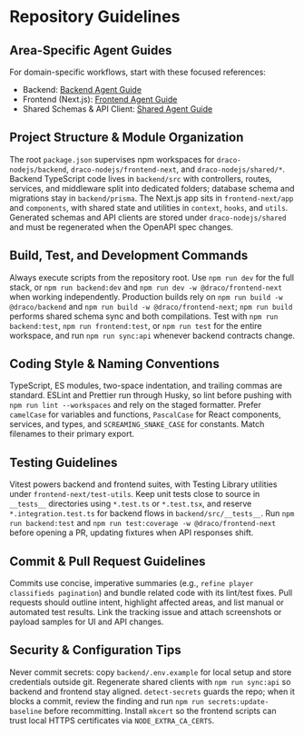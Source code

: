 # Repository Guidelines

## Area-Specific Agent Guides
For domain-specific workflows, start with these focused references:

- Backend: [Backend Agent Guide](draco-nodejs/backend/AGENTS.md)
- Frontend (Next.js): [Frontend Agent Guide](draco-nodejs/frontend-next/AGENTS.md)
- Shared Schemas & API Client: [Shared Agent Guide](draco-nodejs/shared/AGENTS.md)

## Project Structure & Module Organization
The root `package.json` supervises npm workspaces for `draco-nodejs/backend`, `draco-nodejs/frontend-next`, and `draco-nodejs/shared/*`. Backend TypeScript code lives in `backend/src` with controllers, routes, services, and middleware split into dedicated folders; database schema and migrations stay in `backend/prisma`. The Next.js app sits in `frontend-next/app` and `components`, with shared state and utilities in `context`, `hooks`, and `utils`. Generated schemas and API clients are stored under `draco-nodejs/shared` and must be regenerated when the OpenAPI spec changes.

## Build, Test, and Development Commands
Always execute scripts from the repository root. Use `npm run dev` for the full stack, or `npm run backend:dev` and `npm run dev -w @draco/frontend-next` when working independently. Production builds rely on `npm run build -w @draco/backend` and `npm run build -w @draco/frontend-next`; `npm run build` performs shared schema sync and both compilations. Test with `npm run backend:test`, `npm run frontend:test`, or `npm run test` for the entire workspace, and run `npm run sync:api` whenever backend contracts change.

## Coding Style & Naming Conventions
TypeScript, ES modules, two-space indentation, and trailing commas are standard. ESLint and Prettier run through Husky, so lint before pushing with `npm run lint --workspaces` and rely on the staged formatter. Prefer `camelCase` for variables and functions, `PascalCase` for React components, services, and types, and `SCREAMING_SNAKE_CASE` for constants. Match filenames to their primary export.

## Testing Guidelines
Vitest powers backend and frontend suites, with Testing Library utilities under `frontend-next/test-utils`. Keep unit tests close to source in `__tests__` directories using `*.test.ts` or `*.test.tsx`, and reserve `*.integration.test.ts` for backend flows in `backend/src/__tests__`. Run `npm run backend:test` and `npm run test:coverage -w @draco/frontend-next` before opening a PR, updating fixtures when API responses shift.

## Commit & Pull Request Guidelines
Commits use concise, imperative summaries (e.g., `refine player classifieds pagination`) and bundle related code with its lint/test fixes. Pull requests should outline intent, highlight affected areas, and list manual or automated test results. Link the tracking issue and attach screenshots or payload samples for UI and API changes.

## Security & Configuration Tips
Never commit secrets: copy `backend/.env.example` for local setup and store credentials outside git. Regenerate shared clients with `npm run sync:api` so backend and frontend stay aligned. `detect-secrets` guards the repo; when it blocks a commit, review the finding and run `npm run secrets:update-baseline` before recommitting. Install `mkcert` so the frontend scripts can trust local HTTPS certificates via `NODE_EXTRA_CA_CERTS`.
